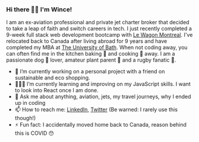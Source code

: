 ### Hi there 👋🏻 I'm Wince!

I am an ex-aviation professional and private jet charter broker that decided to take a leap of faith and switch careers in tech. I just recently completed a 9-week full stack web development bootcamp with [Le Wagon Montreal](https://www.lewagon.com/montreal). I've relocated back to Canada after living abroad for 9 years and have completed my MBA at [The University of Bath](https://mba.bath.ac.uk/). When not coding away, you can often find me in the kitchen baking 🥖 and cooking 🍳 away. I am a passionate dog 🐶 lover, amateur plant parent 🌿 and a rugby fanatic 🏉.

- 🔭 I’m currently working on a personal project with a friend on sustainable and eco shopping.
- 👩🏻‍💻 I’m currently learning and improving on my JavaScript skills. I want to look into React once I am done.
- 💬 Ask me about anything, aviation, jets, my travel journeys, why I ended up in coding
- 📫 How to reach me: [LinkedIn](https://www.linkedin.com/in/winceshum), [Twitter](https://twitter.com/wshum_) (Be warned: I rarely use this though!)
- ⚡️ Fun fact: I accidentally moved home back to Canada, reason behind this is COVID 😯

